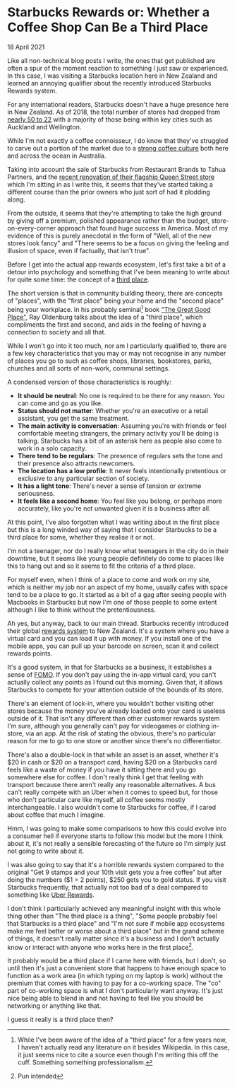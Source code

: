 # Starbucks Rewards or: Whether a Coffee Shop Can Be a Third Place
18 April 2021

Like all non-technical blog posts I write, the ones that get published are often a spur of the moment reaction to something I just saw or experienced. In this case, I was visiting a Starbucks location here in New Zealand and learned an annoying qualifier about the recently introduced Starbucks Rewards system.

For any international readers, Starbucks doesn&#39;t have a huge presence here in New Zealand. As of 2018, the total number of stores had dropped from [nearly 50 to 22](https://www.stuff.co.nz/business/industries/106769552/restaurant-brands-sells-starbucks-coffee-in-nz) with a majority of those being within key cities such as Auckland and Wellington.

While I&#39;m not exactly a coffee connoisseur, I do know that they&#39;ve struggled to carve out a portion of the market due to a [strong coffee culture](https://archive.is/pXeER) both here and across the ocean in Australia.

Taking into account the sale of Starbucks from Restaurant Brands to Tahua Partners, and the [recent renovation of their flagship Queen Street store](https://heartofthecity.co.nz/dining/coffee/starbucks-coffee) which I&#39;m sitting in as I write this, it seems that they&#39;ve started taking a different course than the prior owners who just sort of had it plodding along.

From the outside, it seems that they&#39;re attempting to take the high ground by giving off a premium, polished appearance rather than the budget, store-on-every-corner approach that found huge success in America. Most of my evidence of this is purely anecdotal in the form of &#34;Well, all of the new stores look fancy&#34; and &#34;There seems to be a focus on giving the feeling and illusion of space, even if factually, that isn&#39;t true&#34;.

Before I get into the actual app rewards ecosystem, let&#39;s first take a bit of a detour into psychology and something that I&#39;ve been meaning to write about for quite some time: the concept of a [third place](https://en.wikipedia.org/wiki/Third_place).

The short version is that in community building theory, there are concepts of &#34;places&#34;, with the &#34;first place&#34; being your home and the &#34;second place&#34; being your workplace. In his probably seminal[^seminal] book [&#34;The Great Good Place&#34;](https://www.goodreads.com/book/show/4119.The_Great_Good_Place), Ray Oldenburg talks about the idea of a &#34;third place&#34;, which compliments the first and second, and aids in the feeling of having a connection to society and all that.

While I won&#39;t go into it too much, nor am I particularly qualified to, there are a few key characteristics that you may or may not recognise in any number of places you go to such as coffee shops, libraries, bookstores, parks, churches and all sorts of non-work, communal settings.

A condensed version of those characteristics is roughly:

* **It should be neutral**: No one is required to be there for any reason. You can come and go as you like.
* **Status should not matter**: Whether you&#39;re an executive or a retail assistant, you get the same treatment.
* **The main activity is conversation**: Assuming you&#39;re with friends or feel comfortable meeting strangers, the primary activity you&#39;ll be doing is talking. Starbucks has a bit of an asterisk here as people also come to work in a solo capacity.
* **There tend to be regulars**: The presence of regulars sets the tone and their presence also attracts newcomers.
* **The location has a low profile**: It never feels intentionally pretentious or exclusive to any particular section of society.
* **It has a light tone**: There&#39;s never a sense of tension or extreme seriousness.
* **It feels like a second home**: You feel like you belong, or perhaps more accurately, like you&#39;re not unwanted given it is a business after all.

At this point, I&#39;ve also forgotten what I was writing about in the first place but this is a long winded way of saying that I consider Starbucks to be a third place for some, whether they realise it or not.

I&#39;m not a teenager, nor do I really know what teenagers in the city do in their downtime, but it seems like young people definitely do come to places like this to hang out and so it seems to fit the criteria of a third place.

For myself even, when I think of a place to come and work on my site, which is neither my job nor an aspect of my home, usually cafes with space tend to be a place to go. It started as a bit of a gag after seeing people with Macbooks in Starbucks but now I&#39;m one of those people to some extent although I like to think without the pretentiousness.

Ah yes, but anyway, back to our main thread. Starbucks recently introduced their global [rewards system](https://www.starbucks.co.nz/rewards) to New Zealand. It&#39;s a system where you have a virtual card and you can load it up with money. If you install one of the mobile apps, you can pull up your barcode on screen, scan it and collect rewards points.

It&#39;s a good system, in that for Starbucks as a business, it establishes a sense of [FOMO](https://en.wikipedia.org/wiki/Fear_of_missing_out). If you don&#39;t pay using the in-app virtual card, you can&#39;t actually collect any points as I found out this morning. Given that, it allows Starbucks to compete for your attention outside of the bounds of its store.

There&#39;s an element of lock-in, where you wouldn&#39;t bother visiting other stores because the money you&#39;ve already loaded onto your card is useless outside of it. That isn&#39;t any different than other customer rewards system I&#39;m sure, although you generally can&#39;t pay for videogames or clothing in-store, via an app. At the risk of stating the obvious, there&#39;s no particular reason for me to go to one store or another since there&#39;s no differentiator.

There&#39;s also a double-lock in that while an asset is an asset, whether it&#39;s $20 in cash or $20 on a transport card, having $20 on a Starbucks card feels like a waste of money if you have it sitting there and you go somewhere else for coffee. I don&#39;t really think I get that feeling with transport because there aren&#39;t really any reasonable alternatives. A bus can&#39;t really compete with an Uber when it comes to speed but, for those who don&#39;t particular care like myself, all coffee seems mostly interchangeable. I also wouldn&#39;t come to Starbucks for coffee, if I cared about coffee that much I imagine.

Hmm, I was going to make some comparisons to how this could evolve into a consumer hell if everyone starts to follow this model but the more I think about it, it&#39;s not really a sensible forecasting of the future so I&#39;m simply just not going to write about it.

I was also going to say that it&#39;s a horrible rewards system compared to the original &#34;Get 9 stamps and your 10th visit gets you a free coffee&#34; but after doing the numbers ($1 = 2 points), $250 gets you to gold status. If you visit Starbucks frequently, that actually not too bad of a deal compared to something like [Uber Rewards](https://www.uber.com/nz/en/u/rewards/).

I don&#39;t think I particularly achieved any meaningful insight with this whole thing other than &#34;The third place is a thing&#34;, &#34;Some people probably feel that Starbucks is a third place&#34; and &#34;I&#39;m not sure if mobile app ecosystems make me feel better or worse about a third place&#34; but in the grand scheme of things, it doesn&#39;t really matter since it&#39;s a business and I don&#39;t actually know or interact with anyone who works here in the first place[^pun].

It probably would be a third place if I came here with friends, but I don&#39;t, so until then it&#39;s just a convenient store that happens to have enough space to function as a work area (in which typing on my laptop is work) without the premium that comes with having to pay for a co-working space. The &#34;co&#34; part of co-working space is what I don&#39;t particularly want anyway. It&#39;s just nice being able to blend in and not having to feel like you should be networking or anything like that.

I guess it really is a third place then?

[^seminal]: While I&#39;ve been aware of the idea of a &#34;third place&#34; for a few years now, I haven&#39;t actually read any literature on it besides Wikipedia. In this case, it just seems nice to cite a source even though I&#39;m writing this off the cuff. Something something professionalism.
[^pun]: Pun intended
